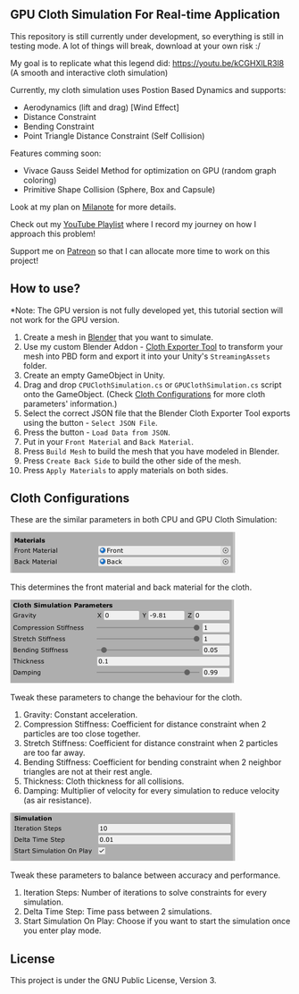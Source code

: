 GPU Cloth Simulation For Real-time Application
---

This repository is still currently under development, so everything is still in testing mode. A lot of things will break, download at your own risk :/

My goal is to replicate what this legend did: https://youtu.be/kCGHXlLR3l8 (A smooth and interactive cloth simulation)

Currently, my cloth simulation uses Postion Based Dynamics and supports:
- Aerodynamics (lift and drag) [Wind Effect]
- Distance Constraint
- Bending Constraint
- Point Triangle Distance Constraint (Self Collision)

Features comming soon:
- Vivace Gauss Seidel Method for optimization on GPU (random graph coloring)
- Primitive Shape Collision (Sphere, Box and Capsule)

Look at my plan on [Milanote](https://app.milanote.com/1JS0tP1NMEwO2f?p=qYevXFgGMpr) for more details.

Check out my [YouTube Playlist](https://www.youtube.com/playlist?list=PLlnBGPe6GFdP8So9oS0YVoVjqkmJoREI_) where I record my journey on how I approach this problem!


Support me on [Patreon](https://www.patreon.com/voxelltechnologies) so that I can allocate more time to work on this project!


How to use?
---
*Note: The GPU version is not fully developed yet, this tutorial section will not work for the GPU version.
1. Create a mesh in [Blender](https://blender.org) that you want to simulate.
2. Use my custom Blender Addon - [Cloth Exporter Tool](https://github.com/voxell-tech/ClothExporter) to transform your mesh into PBD form and export it into your Unity's `StreamingAssets` folder.
3. Create an empty GameObject in Unity.
4. Drag and drop `CPUClothSimulation.cs` or `GPUClothSimulation.cs` script onto the GameObject. (Check [Cloth Configurations](#cloth-configurations) for more cloth parameters' information.)
5. Select the correct JSON file that the Blender Cloth Exporter Tool exports using the button - `Select JSON File`.
6. Press the button - `Load Data from JSON`.
7. Put in your `Front Material` and `Back Material`.
8. Press `Build Mesh` to build the mesh that you have modeled in Blender.
9. Press `Create Back Side` to build the other side of the mesh.
10. Press `Apply Materials` to apply materials on both sides.


Cloth Configurations
---
These are the similar parameters in both CPU and GPU Cloth Simulation:

![Materials](./Pictures/materials.PNG)

This determines the front material and back material for the cloth.

![ClothSimParam](./Pictures/cloth_simulation_parameters.PNG)

Tweak these parameters to change the behaviour for the cloth.
1. Gravity: Constant acceleration.
2. Compression Stiffness: Coefficient for distance constraint when 2 particles are too close together.
3. Stretch Stiffness: Coefficient for distance constraint when 2 particles are too far away.
4. Bending Stiffness: Coefficient for bending constraint when 2 neighbor triangles are not at their rest angle.
5. Thickness: Cloth thickness for all collisions.
6. Damping: Multiplier of velocity for every simulation to reduce velocity (as air resistance).

![Simulation](./Pictures/simulation.PNG)

Tweak these parameters to balance between accuracy and performance.
1. Iteration Steps: Number of iterations to solve constraints for every simulation.
2. Delta Time Step: Time pass between 2 simulations.
3. Start Simulation On Play: Choose if you want to start the simulation once you enter play mode.

License
---
This project is under the GNU Public License, Version 3.
